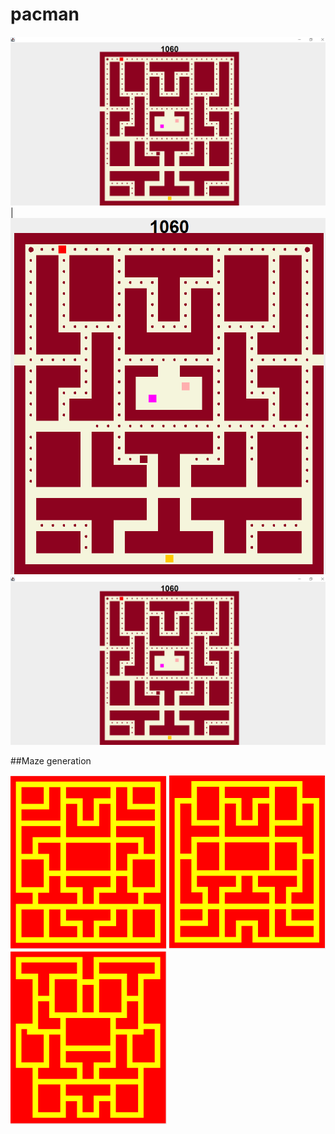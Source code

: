 # pacman
![](images/pacman1.PNG)  |  ![](images/pacman2.png)
<img src="images/pacman1.PNG" alt="image1"/>


##Maze generation
<p>
  <img src="images/randmaze1.PNG" width="250" />
  <img src="images/randmaze2.PNG" width="250" /> 
  <img src="images/randmaze3.PNG" width="250" />
</p>

